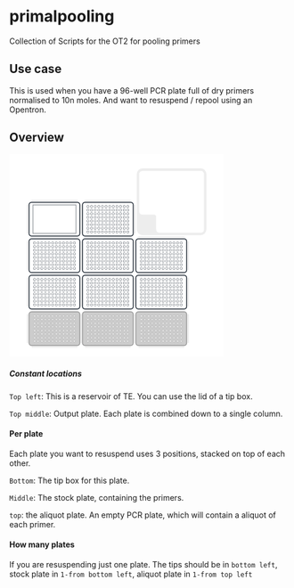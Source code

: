 # primalpooling

Collection of Scripts for the OT2 for pooling primers


## Use case 

This is used when you have a 96-well PCR plate full of dry primers normalised to 10n moles. And want to resuspend / repool using an Opentron.



## Overview 

![Desk layout](assets/deck_set_up.png)

##### Constant locations 

`Top left`: This is a reservoir of TE. You can use the lid of a tip box. 

`Top middle`: Output plate. Each plate is combined down to a single column.

#### Per plate

Each plate you want to resuspend uses 3 positions, stacked on top of each other.

`Bottom`: The tip box for this plate.

`Middle`: The stock plate, containing the primers.

`top`: the aliquot plate. An empty PCR plate, which will contain a aliquot of each primer. 

#### How many plates

If you are resuspending just one plate. The tips should be in `bottom left`, stock plate in `1-from bottom left`, aliquot plate in `1-from top left`

